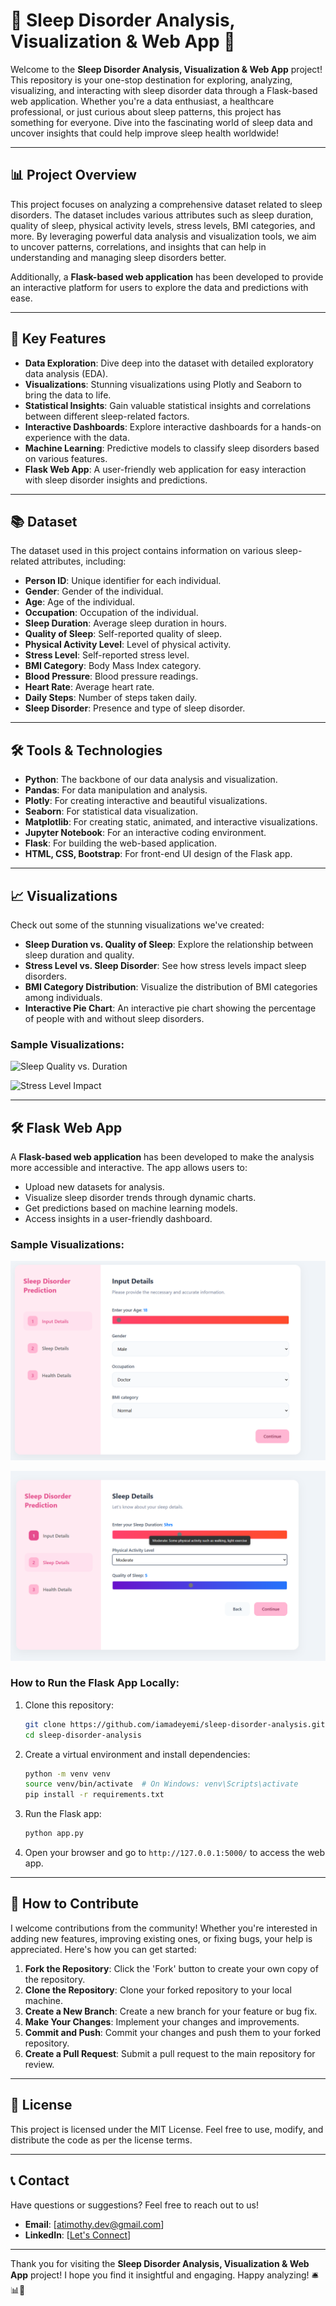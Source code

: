 # 🌟 Sleep Disorder Analysis, Visualization & Web App 🌟

Welcome to the **Sleep Disorder Analysis, Visualization & Web App** project! This repository is your one-stop destination for exploring, analyzing, visualizing, and interacting with sleep disorder data through a Flask-based web application. Whether you're a data enthusiast, a healthcare professional, or just curious about sleep patterns, this project has something for everyone. Dive into the fascinating world of sleep data and uncover insights that could help improve sleep health worldwide!

---

## 📊 Project Overview

This project focuses on analyzing a comprehensive dataset related to sleep disorders. The dataset includes various attributes such as sleep duration, quality of sleep, physical activity levels, stress levels, BMI categories, and more. By leveraging powerful data analysis and visualization tools, we aim to uncover patterns, correlations, and insights that can help in understanding and managing sleep disorders better.

Additionally, a **Flask-based web application** has been developed to provide an interactive platform for users to explore the data and predictions with ease.

---

## 🚀 Key Features

- **Data Exploration**: Dive deep into the dataset with detailed exploratory data analysis (EDA).
- **Visualizations**: Stunning visualizations using Plotly and Seaborn to bring the data to life.
- **Statistical Insights**: Gain valuable statistical insights and correlations between different sleep-related factors.
- **Interactive Dashboards**: Explore interactive dashboards for a hands-on experience with the data.
- **Machine Learning**: Predictive models to classify sleep disorders based on various features.
- **Flask Web App**: A user-friendly web application for easy interaction with sleep disorder insights and predictions.

---

## 📚 Dataset

The dataset used in this project contains information on various sleep-related attributes, including:

- **Person ID**: Unique identifier for each individual.
- **Gender**: Gender of the individual.
- **Age**: Age of the individual.
- **Occupation**: Occupation of the individual.
- **Sleep Duration**: Average sleep duration in hours.
- **Quality of Sleep**: Self-reported quality of sleep.
- **Physical Activity Level**: Level of physical activity.
- **Stress Level**: Self-reported stress level.
- **BMI Category**: Body Mass Index category.
- **Blood Pressure**: Blood pressure readings.
- **Heart Rate**: Average heart rate.
- **Daily Steps**: Number of steps taken daily.
- **Sleep Disorder**: Presence and type of sleep disorder.

---

## 🛠️ Tools & Technologies

- **Python**: The backbone of our data analysis and visualization.
- **Pandas**: For data manipulation and analysis.
- **Plotly**: For creating interactive and beautiful visualizations.
- **Seaborn**: For statistical data visualization.
- **Matplotlib**: For creating static, animated, and interactive visualizations.
- **Jupyter Notebook**: For an interactive coding environment.
- **Flask**: For building the web-based application.
- **HTML, CSS, Bootstrap**: For front-end UI design of the Flask app.

---

## 📈 Visualizations

Check out some of the stunning visualizations we've created:

- **Sleep Duration vs. Quality of Sleep**: Explore the relationship between sleep duration and quality.
- **Stress Level vs. Sleep Disorder**: See how stress levels impact sleep disorders.
- **BMI Category Distribution**: Visualize the distribution of BMI categories among individuals.
- **Interactive Pie Chart**: An interactive pie chart showing the percentage of people with and without sleep disorders.

### Sample Visualizations:

![Sleep Quality vs. Duration](./images/sleep_quality_vs_duration.png)

![Stress Level Impact](./images/stress_level_impact.png)

---

## 🛠️ Flask Web App

A **Flask-based web application** has been developed to make the analysis more accessible and interactive. The app allows users to:

- Upload new datasets for analysis.
- Visualize sleep disorder trends through dynamic charts.
- Get predictions based on machine learning models.
- Access insights in a user-friendly dashboard.

### Sample Visualizations:

![Input Details](images/figure%201.png)

![Sleep Details](images/figure%202.png)

### How to Run the Flask App Locally:

1. Clone this repository:
   ```bash
   git clone https://github.com/iamadeyemi/sleep-disorder-analysis.git
   cd sleep-disorder-analysis
   ```

2. Create a virtual environment and install dependencies:
   ```bash
   python -m venv venv
   source venv/bin/activate  # On Windows: venv\Scripts\activate
   pip install -r requirements.txt
   ```

3. Run the Flask app:
   ```bash
   python app.py
   ```

4. Open your browser and go to `http://127.0.0.1:5000/` to access the web app.

---

## 🤝 How to Contribute

I welcome contributions from the community! Whether you're interested in adding new features, improving existing ones, or fixing bugs, your help is appreciated. Here's how you can get started:

1. **Fork the Repository**: Click the 'Fork' button to create your own copy of the repository.
2. **Clone the Repository**: Clone your forked repository to your local machine.
3. **Create a New Branch**: Create a new branch for your feature or bug fix.
4. **Make Your Changes**: Implement your changes and improvements.
5. **Commit and Push**: Commit your changes and push them to your forked repository.
6. **Create a Pull Request**: Submit a pull request to the main repository for review.

---

## 🐝 License

This project is licensed under the MIT License. Feel free to use, modify, and distribute the code as per the license terms.

---

## 📞 Contact

Have questions or suggestions? Feel free to reach out to us!

- **Email**: [atimothy.dev@gmail.com]
- **LinkedIn**: [[Let's Connect](https://www.linkedin.com/in/timothy-ade)]

---

Thank you for visiting the **Sleep Disorder Analysis, Visualization & Web App** project! I hope you find it insightful and engaging. Happy analyzing! 🛎️📊🌟